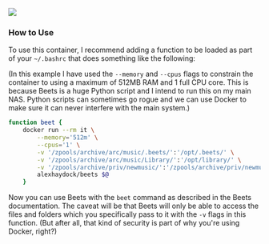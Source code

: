 [![](https://images.microbadger.com/badges/image/alexhaydock/beets.svg)](https://hub.docker.com/r/alexhaydock/beets "Badge")

### How to Use
To use this container, I recommend adding a function to be loaded as part of your `~/.bashrc` that does something like the following:

(In this example I have used the `--memory` and `--cpus` flags to constrain the container to using a maximum of 512MB RAM and 1 full CPU core. This is because Beets is a huge Python script and I intend to run this on my main NAS. Python scripts can sometimes go rogue and we can use Docker to make sure it can never interfere with the main system.)
```sh
function beet {
    docker run --rm it \
        --memory='512m' \
        --cpus='1' \
        -v '/zpools/archive/arc/music/.beets/':'/opt/.beets/' \
        -v '/zpools/archive/arc/music/Library/':'/opt/library/' \
        -v '/zpools/archive/priv/newmusic/':'/zpools/archive/priv/newmusic/' \
        alexhaydock/beets $@
    }
```

Now you can use Beets with the `beet` command as described in the Beets documentation. The caveat will be that Beets will only be able to access the files and folders which you specifically pass to it with the `-v` flags in this function. (But after all, that kind of security is part of why you're using Docker, right?)